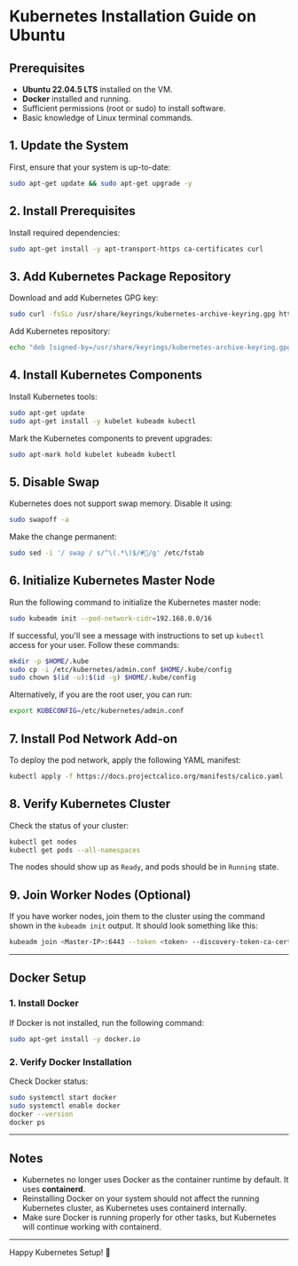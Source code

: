 
# Kubernetes Installation Guide on Ubuntu

## Prerequisites

- **Ubuntu 22.04.5 LTS** installed on the VM.
- **Docker** installed and running.
- Sufficient permissions (root or sudo) to install software.
- Basic knowledge of Linux terminal commands.

## 1. Update the System

First, ensure that your system is up-to-date:

```bash
sudo apt-get update && sudo apt-get upgrade -y
```

## 2. Install Prerequisites

Install required dependencies:

```bash
sudo apt-get install -y apt-transport-https ca-certificates curl
```

## 3. Add Kubernetes Package Repository

Download and add Kubernetes GPG key:

```bash
sudo curl -fsSLo /usr/share/keyrings/kubernetes-archive-keyring.gpg https://packages.cloud.google.com/apt/doc/apt-key.gpg
```

Add Kubernetes repository:

```bash
echo "deb [signed-by=/usr/share/keyrings/kubernetes-archive-keyring.gpg] https://apt.kubernetes.io/ kubernetes-xenial main" | sudo tee /etc/apt/sources.list.d/kubernetes.list
```

## 4. Install Kubernetes Components

Install Kubernetes tools:

```bash
sudo apt-get update
sudo apt-get install -y kubelet kubeadm kubectl
```

Mark the Kubernetes components to prevent upgrades:

```bash
sudo apt-mark hold kubelet kubeadm kubectl
```

## 5. Disable Swap

Kubernetes does not support swap memory. Disable it using:

```bash
sudo swapoff -a
```

Make the change permanent:

```bash
sudo sed -i '/ swap / s/^\(.*\)$/#/g' /etc/fstab
```

## 6. Initialize Kubernetes Master Node

Run the following command to initialize the Kubernetes master node:

```bash
sudo kubeadm init --pod-network-cidr=192.168.0.0/16
```

If successful, you'll see a message with instructions to set up `kubectl` access for your user. Follow these commands:

```bash
mkdir -p $HOME/.kube
sudo cp -i /etc/kubernetes/admin.conf $HOME/.kube/config
sudo chown $(id -u):$(id -g) $HOME/.kube/config
```

Alternatively, if you are the root user, you can run:

```bash
export KUBECONFIG=/etc/kubernetes/admin.conf
```

## 7. Install Pod Network Add-on

To deploy the pod network, apply the following YAML manifest:

```bash
kubectl apply -f https://docs.projectcalico.org/manifests/calico.yaml
```

## 8. Verify Kubernetes Cluster

Check the status of your cluster:

```bash
kubectl get nodes
kubectl get pods --all-namespaces
```

The nodes should show up as `Ready`, and pods should be in `Running` state.

## 9. Join Worker Nodes (Optional)

If you have worker nodes, join them to the cluster using the command shown in the `kubeadm init` output. It should look something like this:

```bash
kubeadm join <Master-IP>:6443 --token <token> --discovery-token-ca-cert-hash sha256:<hash>
```

---

## Docker Setup

### 1. Install Docker

If Docker is not installed, run the following command:

```bash
sudo apt-get install -y docker.io
```

### 2. Verify Docker Installation

Check Docker status:

```bash
sudo systemctl start docker
sudo systemctl enable docker
docker --version
docker ps
```

---

## Notes

- Kubernetes no longer uses Docker as the container runtime by default. It uses **containerd**.
- Reinstalling Docker on your system should not affect the running Kubernetes cluster, as Kubernetes uses containerd internally.
- Make sure Docker is running properly for other tasks, but Kubernetes will continue working with containerd.

---

Happy Kubernetes Setup! 🎉
